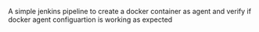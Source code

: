 A simple jenkins pipeline to create a docker container as agent and verify if docker agent configuartion is working as expected